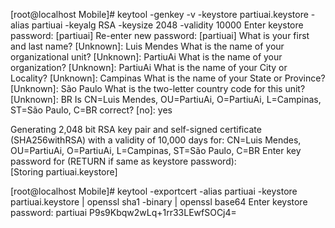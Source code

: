 [root@localhost Mobile]# keytool -genkey -v -keystore partiuai.keystore -alias partiuai -keyalg RSA -keysize 2048 -validity 10000
Enter keystore password:  [partiuai]
Re-enter new password: [partiuai]
What is your first and last name?
  [Unknown]:  Luis Mendes
What is the name of your organizational unit?
  [Unknown]:  PartiuAi
What is the name of your organization?
  [Unknown]:  PartiuAi
What is the name of your City or Locality?
  [Unknown]:  Campinas
What is the name of your State or Province?
  [Unknown]:  São Paulo
What is the two-letter country code for this unit?
  [Unknown]:  BR
Is CN=Luis Mendes, OU=PartiuAi, O=PartiuAi, L=Campinas, ST=São Paulo, C=BR correct?
  [no]:  yes

Generating 2,048 bit RSA key pair and self-signed certificate (SHA256withRSA) with a validity of 10,000 days
    for: CN=Luis Mendes, OU=PartiuAi, O=PartiuAi, L=Campinas, ST=São Paulo, C=BR
Enter key password for <partiuai>
    (RETURN if same as keystore password):  
[Storing partiuai.keystore]



[root@localhost Mobile]# keytool -exportcert -alias partiuai -keystore partiuai.keystore | openssl sha1 -binary | openssl base64
Enter keystore password:  partiuai
P9s9Kbqw2wLq+1rr33LEwfSOCj4=

